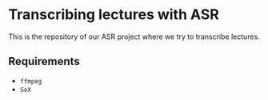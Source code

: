 # Transcribing lectures with ASR

This is the repository of our ASR project where we try to transcribe lectures.

## Requirements

- `ffmpeg`
- `SoX`
